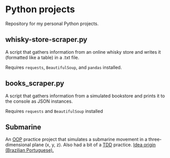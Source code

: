 # Python projects
Repository for my personal Python projects.

  ## whisky-store-scraper.py
  A script that gathers information from an online whisky store and writes it (formatted like a table) in a .txt file.
  
  Requires `requests`, `BeautifulSoup`, and `pandas` installed.
  
  ## books_scraper.py
  A script that gathers information from a simulated bookstore and prints it to the console as JSON instances.
  
  Requires `requests` and `BeautifulSoup` installed
  
  ## Submarine
  An [OOP](https://en.wikipedia.org/wiki/Object-oriented_programming) practice project that simulates a submarine movement in a three-dimensional plane (x, y, z). Also had a bit of a [TDD](https://en.wikipedia.org/wiki/Test-driven_development) practice. [Idea origin (Brazilian Portuguese).](https://github.com/flaviomicheletti/submarino-da-buscape)
